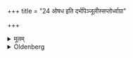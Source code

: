+++
title = "24 ओषध इति दर्भपिञ्जूलीस्सप्तोर्ध्वाग्रा"

+++

<details><summary>मूलम्</summary>

ओषध इति दर्भपिञ्जूलीस्सप्तोर्ध्वाग्रा अभिनिधाय २४
</details>

<details><summary>Oldenberg</summary>

24. With (the Mantra), 'Herb!' (l.l. 5) he puts seven Darbha-blades, with their points upwards (i.e. towards the boy's head?), into (his hair).
</details>

